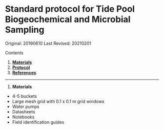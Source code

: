 # Standard protocol for Tide Pool Biogeochemical and Microbial Sampling
Original: 20190610
Last Revised: 20210201

Contents
1. [**Materials**](#Materials)  
1. [**Protocol**](#Protocol)
1. [**References**](#References)
 
***
1. <a name="Materials"></a> **Materials**

  *  4-5 buckets
  *  Large mesh grid with 0.1 x 0.1 m grid windows
  *  Water pumps
  *  Datasheets
  *  Notebooks
  *  Field identification guides
 